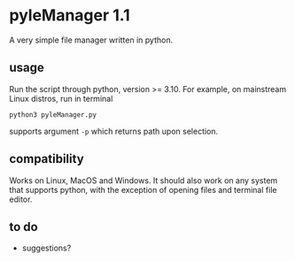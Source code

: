# pyleManager 1.1

A very simple file manager written in python.

## usage

Run the script through python, version >= 3.10. For example, on mainstream Linux distros, run in terminal
```
python3 pyleManager.py
```
supports argument `-p` which returns path upon selection.

## compatibility

Works on Linux, MacOS and Windows. It should also work on any system that supports python, with the exception of opening files and terminal file editor.

## to do

- suggestions?
